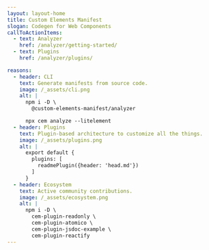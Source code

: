 ```yaml
---
layout: layout-home
title: Custom Elements Manifest
slogan: Codegen for Web Components
callToActionItems:
  - text: Analyzer
    href: /analyzer/getting-started/
  - text: Plugins
    href: /analyzer/plugins/

reasons:
  - header: CLI
    text: Generate manifests from source code.
    image: /_assets/cli.png
    alt: |
      npm i -D \
        @custom-elements-manifest/analyzer

      npx cem analyze --litelement
  - header: Plugins
    text: Plugin-based architecture to customize all the things.
    image: /_assets/plugins.png
    alt: |
      export default {
        plugins: [
          readmePlugin({header: 'head.md'})
        ]
      }
  - header: Ecosystem
    text: Active community contributions.
    image: /_assets/ecosystem.png
    alt: |
      npm i -D \
        cem-plugin-readonly \
        cem-plugin-atomico \
        cem-plugin-jsdoc-example \
        cem-plugin-reactify
---
```

